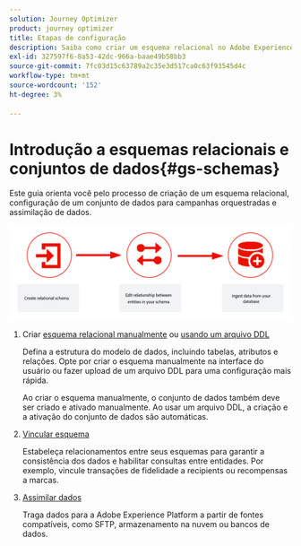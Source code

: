 ```yaml
---
solution: Journey Optimizer
product: journey optimizer
title: Etapas de configuração
description: Saiba como criar um esquema relacional no Adobe Experience Platform fazendo upload de uma DDL
exl-id: 327597f6-8a53-42dc-966a-baae49b58bb3
source-git-commit: 7fc03d15c63789a2c35e3d517ca0c63f93545d4c
workflow-type: tm+mt
source-wordcount: '152'
ht-degree: 3%

---
```



# Introdução a esquemas relacionais e conjuntos de dados{#gs-schemas}

Este guia orienta você pelo processo de criação de um esquema relacional, configuração de um conjunto de dados para campanhas orquestradas e assimilação de dados.

![](assets/do-not-localize/schema_admin.png)

1. Criar [esquema relacional manualmente](manual-schema.md) ou [usando um arquivo DDL](file-upload-schema.md)

   Defina a estrutura do modelo de dados, incluindo tabelas, atributos e relações. Opte por criar o esquema manualmente na interface do usuário ou fazer upload de um arquivo DDL para uma configuração mais rápida.

   Ao criar o esquema manualmente, o conjunto de dados também deve ser criado e ativado manualmente. Ao usar um arquivo DDL, a criação e a ativação do conjunto de dados são automáticas.

1. [Vincular esquema](file-upload-schema.md)

   Estabeleça relacionamentos entre seus esquemas para garantir a consistência dos dados e habilitar consultas entre entidades. Por exemplo, vincule transações de fidelidade a recipients ou recompensas a marcas.

1. [Assimilar dados](ingest-data.md)

   Traga dados para a Adobe Experience Platform a partir de fontes compatíveis, como SFTP, armazenamento na nuvem ou bancos de dados.

